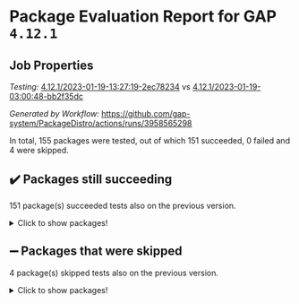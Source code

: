 # Package Evaluation Report for GAP `4.12.1`

## Job Properties

*Testing:* [4.12.1/2023-01-19-13:27:19-2ec78234](https://github.com/gap-system/PackageDistro/blob/data/reports/4.12.1/2023-01-19-13:27:19-2ec78234) vs [4.12.1/2023-01-19-03:00:48-bb2f35dc](https://github.com/gap-system/PackageDistro/blob/data/reports/4.12.1/2023-01-19-03:00:48-bb2f35dc)

*Generated by Workflow:* https://github.com/gap-system/PackageDistro/actions/runs/3958565298

In total, 155 packages were tested, out of which 151 succeeded, 0 failed and 4 were skipped.

## :heavy_check_mark: Packages still succeeding

151 package(s) succeeded tests also on the previous version.
<details><summary>Click to show packages!</summary>

- 4ti2interface 2023.01-01 [(success)](https://github.com/gap-system/PackageDistro/actions/runs/3958565298/jobs/6780607222)
- ace 5.6.2 [(success)](https://github.com/gap-system/PackageDistro/actions/runs/3958565298/jobs/6780607477)
- aclib 1.3.2 [(success)](https://github.com/gap-system/PackageDistro/actions/runs/3958565298/jobs/6780607664)
- agt 0.3.1 [(success)](https://github.com/gap-system/PackageDistro/actions/runs/3958565298/jobs/6780607872)
- alnuth 3.2.1 [(success)](https://github.com/gap-system/PackageDistro/actions/runs/3958565298/jobs/6780608056)
- anupq 3.3.0 [(success)](https://github.com/gap-system/PackageDistro/actions/runs/3958565298/jobs/6780608269)
- atlasrep 2.1.6 [(success)](https://github.com/gap-system/PackageDistro/actions/runs/3958565298/jobs/6780608505)
- autodoc 2022.10.20 [(success)](https://github.com/gap-system/PackageDistro/actions/runs/3958565298/jobs/6780608761)
- automata 1.15 [(success)](https://github.com/gap-system/PackageDistro/actions/runs/3958565298/jobs/6780609023)
- automgrp 1.3.2 [(success)](https://github.com/gap-system/PackageDistro/actions/runs/3958565298/jobs/6780609220)
- autpgrp 1.11 [(success)](https://github.com/gap-system/PackageDistro/actions/runs/3958565298/jobs/6780609423)
- cap 2023.01-07 [(success)](https://github.com/gap-system/PackageDistro/actions/runs/3958565298/jobs/6780609726)
- caratinterface 2.3.4 [(success)](https://github.com/gap-system/PackageDistro/actions/runs/3958565298/jobs/6780609966)
- cddinterface 2022.11.01 [(success)](https://github.com/gap-system/PackageDistro/actions/runs/3958565298/jobs/6780610212)
- circle 1.6.5 [(success)](https://github.com/gap-system/PackageDistro/actions/runs/3958565298/jobs/6780610398)
- classicpres 1.22 [(success)](https://github.com/gap-system/PackageDistro/actions/runs/3958565298/jobs/6780610579)
- cohomolo 1.6.11 [(success)](https://github.com/gap-system/PackageDistro/actions/runs/3958565298/jobs/6780610828)
- congruence 1.2.4 [(success)](https://github.com/gap-system/PackageDistro/actions/runs/3958565298/jobs/6780610993)
- corelg 1.56 [(success)](https://github.com/gap-system/PackageDistro/actions/runs/3958565298/jobs/6780611218)
- crime 1.6 [(success)](https://github.com/gap-system/PackageDistro/actions/runs/3958565298/jobs/6780611411)
- crisp 1.4.6 [(success)](https://github.com/gap-system/PackageDistro/actions/runs/3958565298/jobs/6780611546)
- crypting 0.10.4 [(success)](https://github.com/gap-system/PackageDistro/actions/runs/3958565298/jobs/6780611700)
- cryst 4.1.25 [(success)](https://github.com/gap-system/PackageDistro/actions/runs/3958565298/jobs/6780611876)
- crystcat 1.1.10 [(success)](https://github.com/gap-system/PackageDistro/actions/runs/3958565298/jobs/6780612174)
- ctbllib 1.3.4 [(success)](https://github.com/gap-system/PackageDistro/actions/runs/3958565298/jobs/6780612916)
- cubefree 1.19 [(success)](https://github.com/gap-system/PackageDistro/actions/runs/3958565298/jobs/6780613107)
- curlinterface 2.3.1 [(success)](https://github.com/gap-system/PackageDistro/actions/runs/3958565298/jobs/6780613294)
- cvec 2.7.6 [(success)](https://github.com/gap-system/PackageDistro/actions/runs/3958565298/jobs/6780613617)
- datastructures 0.3.0 [(success)](https://github.com/gap-system/PackageDistro/actions/runs/3958565298/jobs/6780613859)
- deepthought 1.0.6 [(success)](https://github.com/gap-system/PackageDistro/actions/runs/3958565298/jobs/6780614097)
- design 1.7 [(success)](https://github.com/gap-system/PackageDistro/actions/runs/3958565298/jobs/6780614297)
- difsets 2.3.1 [(success)](https://github.com/gap-system/PackageDistro/actions/runs/3958565298/jobs/6780614561)
- digraphs 1.6.1 [(success)](https://github.com/gap-system/PackageDistro/actions/runs/3958565298/jobs/6780614764)
- edim 1.3.6 [(success)](https://github.com/gap-system/PackageDistro/actions/runs/3958565298/jobs/6780614962)
- example 4.3.3 [(success)](https://github.com/gap-system/PackageDistro/actions/runs/3958565298/jobs/6780615140)
- examplesforhomalg 2022.11-01 [(success)](https://github.com/gap-system/PackageDistro/actions/runs/3958565298/jobs/6780615436)
- factint 1.6.3 [(success)](https://github.com/gap-system/PackageDistro/actions/runs/3958565298/jobs/6780615694)
- ferret 1.0.9 [(success)](https://github.com/gap-system/PackageDistro/actions/runs/3958565298/jobs/6780615894)
- fga 1.4.0 [(success)](https://github.com/gap-system/PackageDistro/actions/runs/3958565298/jobs/6780616085)
- fining 1.5.4 [(success)](https://github.com/gap-system/PackageDistro/actions/runs/3958565298/jobs/6780616295)
- float 1.0.3 [(success)](https://github.com/gap-system/PackageDistro/actions/runs/3958565298/jobs/6780616460)
- format 1.4.3 [(success)](https://github.com/gap-system/PackageDistro/actions/runs/3958565298/jobs/6780616641)
- forms 1.2.9 [(success)](https://github.com/gap-system/PackageDistro/actions/runs/3958565298/jobs/6780616818)
- fplsa 1.2.6 [(success)](https://github.com/gap-system/PackageDistro/actions/runs/3958565298/jobs/6780617043)
- fr 2.4.12 [(success)](https://github.com/gap-system/PackageDistro/actions/runs/3958565298/jobs/6780617241)
- francy 1.2.5 [(success)](https://github.com/gap-system/PackageDistro/actions/runs/3958565298/jobs/6780617449)
- fwtree 1.3 [(success)](https://github.com/gap-system/PackageDistro/actions/runs/3958565298/jobs/6780617693)
- gapdoc 1.6.6 [(success)](https://github.com/gap-system/PackageDistro/actions/runs/3958565298/jobs/6780617912)
- gauss 2023.01-01 [(success)](https://github.com/gap-system/PackageDistro/actions/runs/3958565298/jobs/6780618088)
- gaussforhomalg 2022.08-03 [(success)](https://github.com/gap-system/PackageDistro/actions/runs/3958565298/jobs/6780618306)
- gbnp 1.0.5 [(success)](https://github.com/gap-system/PackageDistro/actions/runs/3958565298/jobs/6780618611)
- generalizedmorphismsforcap 2022.12-01 [(success)](https://github.com/gap-system/PackageDistro/actions/runs/3958565298/jobs/6780618890)
- genss 1.6.8 [(success)](https://github.com/gap-system/PackageDistro/actions/runs/3958565298/jobs/6780619198)
- gradedmodules 2022.09-02 [(success)](https://github.com/gap-system/PackageDistro/actions/runs/3958565298/jobs/6780619563)
- gradedringforhomalg 2022.11-01 [(success)](https://github.com/gap-system/PackageDistro/actions/runs/3958565298/jobs/6780619734)
- grape 4.9.0 [(success)](https://github.com/gap-system/PackageDistro/actions/runs/3958565298/jobs/6780619949)
- groupoids 1.71 [(success)](https://github.com/gap-system/PackageDistro/actions/runs/3958565298/jobs/6780620159)
- grpconst 2.6.3 [(success)](https://github.com/gap-system/PackageDistro/actions/runs/3958565298/jobs/6780620352)
- guarana 0.96.3 [(success)](https://github.com/gap-system/PackageDistro/actions/runs/3958565298/jobs/6780620542)
- guava 3.18 [(success)](https://github.com/gap-system/PackageDistro/actions/runs/3958565298/jobs/6780620799)
- hap 1.49 [(success)](https://github.com/gap-system/PackageDistro/actions/runs/3958565298/jobs/6780621054)
- hapcryst 0.1.15 [(success)](https://github.com/gap-system/PackageDistro/actions/runs/3958565298/jobs/6780621334)
- hecke 1.5.3 [(success)](https://github.com/gap-system/PackageDistro/actions/runs/3958565298/jobs/6780621575)
- help 3.5 [(success)](https://github.com/gap-system/PackageDistro/actions/runs/3958565298/jobs/6780621828)
- homalg 2022.12-02 [(success)](https://github.com/gap-system/PackageDistro/actions/runs/3958565298/jobs/6780622072)
- homalgtocas 2022.11-02 [(success)](https://github.com/gap-system/PackageDistro/actions/runs/3958565298/jobs/6780622288)
- idrel 2.44 [(success)](https://github.com/gap-system/PackageDistro/actions/runs/3958565298/jobs/6780622573)
- images 1.3.1 [(success)](https://github.com/gap-system/PackageDistro/actions/runs/3958565298/jobs/6780622926)
- intpic 0.3.0 [(success)](https://github.com/gap-system/PackageDistro/actions/runs/3958565298/jobs/6780623213)
- io 4.8.0 [(success)](https://github.com/gap-system/PackageDistro/actions/runs/3958565298/jobs/6780623521)
- io_forhomalg 2022.11-01 [(success)](https://github.com/gap-system/PackageDistro/actions/runs/3958565298/jobs/6780623851)
- irredsol 1.4.4 [(success)](https://github.com/gap-system/PackageDistro/actions/runs/3958565298/jobs/6780624068)
- json 2.1.1 [(success)](https://github.com/gap-system/PackageDistro/actions/runs/3958565298/jobs/6780624417)
- jupyterkernel 1.4.1 [(success)](https://github.com/gap-system/PackageDistro/actions/runs/3958565298/jobs/6780624642)
- jupyterviz 1.5.6 [(success)](https://github.com/gap-system/PackageDistro/actions/runs/3958565298/jobs/6780624845)
- kan 1.34 [(success)](https://github.com/gap-system/PackageDistro/actions/runs/3958565298/jobs/6780625028)
- kbmag 1.5.11 [(success)](https://github.com/gap-system/PackageDistro/actions/runs/3958565298/jobs/6780625198)
- laguna 3.9.5 [(success)](https://github.com/gap-system/PackageDistro/actions/runs/3958565298/jobs/6780625396)
- liealgdb 2.2.1 [(success)](https://github.com/gap-system/PackageDistro/actions/runs/3958565298/jobs/6780625603)
- liepring 2.8 [(success)](https://github.com/gap-system/PackageDistro/actions/runs/3958565298/jobs/6780625807)
- liering 2.4.2 [(success)](https://github.com/gap-system/PackageDistro/actions/runs/3958565298/jobs/6780626088)
- linearalgebraforcap 2023.01-02 [(success)](https://github.com/gap-system/PackageDistro/actions/runs/3958565298/jobs/6780626273)
- localizeringforhomalg 2022.11-01 [(success)](https://github.com/gap-system/PackageDistro/actions/runs/3958565298/jobs/6780626477)
- loops 3.4.3 [(success)](https://github.com/gap-system/PackageDistro/actions/runs/3958565298/jobs/6780626729)
- lpres 1.0.3 [(success)](https://github.com/gap-system/PackageDistro/actions/runs/3958565298/jobs/6780626965)
- majoranaalgebras 1.5.1 [(success)](https://github.com/gap-system/PackageDistro/actions/runs/3958565298/jobs/6780627179)
- mapclass 1.4.6 [(success)](https://github.com/gap-system/PackageDistro/actions/runs/3958565298/jobs/6780627389)
- matgrp 0.70 [(success)](https://github.com/gap-system/PackageDistro/actions/runs/3958565298/jobs/6780627578)
- matricesforhomalg 2023.01-01 [(success)](https://github.com/gap-system/PackageDistro/actions/runs/3958565298/jobs/6780627833)
- modisom 2.5.3 [(success)](https://github.com/gap-system/PackageDistro/actions/runs/3958565298/jobs/6780628042)
- modulepresentationsforcap 2022.12-01 [(success)](https://github.com/gap-system/PackageDistro/actions/runs/3958565298/jobs/6780628293)
- modules 2022.11-01 [(success)](https://github.com/gap-system/PackageDistro/actions/runs/3958565298/jobs/6780628547)
- monoidalcategories 2022.12-01 [(success)](https://github.com/gap-system/PackageDistro/actions/runs/3958565298/jobs/6780628876)
- nconvex 2022.09-01 [(success)](https://github.com/gap-system/PackageDistro/actions/runs/3958565298/jobs/6780629071)
- nilmat 1.4.2 [(success)](https://github.com/gap-system/PackageDistro/actions/runs/3958565298/jobs/6780629254)
- nock 1.5 [(success)](https://github.com/gap-system/PackageDistro/actions/runs/3958565298/jobs/6780629400)
- normalizinterface 1.3.5 [(success)](https://github.com/gap-system/PackageDistro/actions/runs/3958565298/jobs/6780629623)
- nq 2.5.9 [(success)](https://github.com/gap-system/PackageDistro/actions/runs/3958565298/jobs/6780629835)
- numericalsgps 1.3.1 [(success)](https://github.com/gap-system/PackageDistro/actions/runs/3958565298/jobs/6780630057)
- openmath 11.5.2 [(success)](https://github.com/gap-system/PackageDistro/actions/runs/3958565298/jobs/6780630232)
- orb 4.9.0 [(success)](https://github.com/gap-system/PackageDistro/actions/runs/3958565298/jobs/6780630560)
- packagemanager 1.3.2 [(success)](https://github.com/gap-system/PackageDistro/actions/runs/3958565298/jobs/6780630981)
- patternclass 2.4.3 [(success)](https://github.com/gap-system/PackageDistro/actions/runs/3958565298/jobs/6780631222)
- permut 2.0.4 [(success)](https://github.com/gap-system/PackageDistro/actions/runs/3958565298/jobs/6780631420)
- polenta 1.3.10 [(success)](https://github.com/gap-system/PackageDistro/actions/runs/3958565298/jobs/6780631619)
- polymaking 0.8.6 [(success)](https://github.com/gap-system/PackageDistro/actions/runs/3958565298/jobs/6780631853)
- primgrp 3.4.3 [(success)](https://github.com/gap-system/PackageDistro/actions/runs/3958565298/jobs/6780632069)
- profiling 2.5.2 [(success)](https://github.com/gap-system/PackageDistro/actions/runs/3958565298/jobs/6780632330)
- qpa 1.34 [(success)](https://github.com/gap-system/PackageDistro/actions/runs/3958565298/jobs/6780632594)
- quagroup 1.8.3 [(success)](https://github.com/gap-system/PackageDistro/actions/runs/3958565298/jobs/6780632820)
- radiroot 2.9 [(success)](https://github.com/gap-system/PackageDistro/actions/runs/3958565298/jobs/6780633001)
- rcwa 4.7.1 [(success)](https://github.com/gap-system/PackageDistro/actions/runs/3958565298/jobs/6780633171)
- rds 1.8 [(success)](https://github.com/gap-system/PackageDistro/actions/runs/3958565298/jobs/6780633346)
- recog 1.4.2 [(success)](https://github.com/gap-system/PackageDistro/actions/runs/3958565298/jobs/6780633537)
- repndecomp 1.3.0 [(success)](https://github.com/gap-system/PackageDistro/actions/runs/3958565298/jobs/6780633684)
- repsn 3.1.0 [(success)](https://github.com/gap-system/PackageDistro/actions/runs/3958565298/jobs/6780633919)
- resclasses 4.7.3 [(success)](https://github.com/gap-system/PackageDistro/actions/runs/3958565298/jobs/6780634205)
- ringsforhomalg 2022.11-01 [(success)](https://github.com/gap-system/PackageDistro/actions/runs/3958565298/jobs/6780634463)
- sco 2022.09-01 [(success)](https://github.com/gap-system/PackageDistro/actions/runs/3958565298/jobs/6780634749)
- scscp 2.4.0 [(success)](https://github.com/gap-system/PackageDistro/actions/runs/3958565298/jobs/6780634977)
- semigroups 5.2.0 [(success)](https://github.com/gap-system/PackageDistro/actions/runs/3958565298/jobs/6780635273)
- sglppow 2.3 [(success)](https://github.com/gap-system/PackageDistro/actions/runs/3958565298/jobs/6780635539)
- sgpviz 0.999.5 [(success)](https://github.com/gap-system/PackageDistro/actions/runs/3958565298/jobs/6780635803)
- simpcomp 2.1.14 [(success)](https://github.com/gap-system/PackageDistro/actions/runs/3958565298/jobs/6780636071)
- singular 2022.09.23 [(success)](https://github.com/gap-system/PackageDistro/actions/runs/3958565298/jobs/6780636300)
- sl2reps 1.1 [(success)](https://github.com/gap-system/PackageDistro/actions/runs/3958565298/jobs/6780636521)
- sla 1.5.3 [(success)](https://github.com/gap-system/PackageDistro/actions/runs/3958565298/jobs/6780636676)
- smallgrp 1.5.1 [(success)](https://github.com/gap-system/PackageDistro/actions/runs/3958565298/jobs/6780637012)
- smallsemi 0.6.13 [(success)](https://github.com/gap-system/PackageDistro/actions/runs/3958565298/jobs/6780637211)
- sonata 2.9.6 [(success)](https://github.com/gap-system/PackageDistro/actions/runs/3958565298/jobs/6780637490)
- sophus 1.27 [(success)](https://github.com/gap-system/PackageDistro/actions/runs/3958565298/jobs/6780637664)
- spinsym 1.5.2 [(success)](https://github.com/gap-system/PackageDistro/actions/runs/3958565298/jobs/6780637917)
- standardff 0.9.4 [(success)](https://github.com/gap-system/PackageDistro/actions/runs/3958565298/jobs/6780638149)
- symbcompcc 1.3.2 [(success)](https://github.com/gap-system/PackageDistro/actions/runs/3958565298/jobs/6780638328)
- thelma 1.3 [(success)](https://github.com/gap-system/PackageDistro/actions/runs/3958565298/jobs/6780638494)
- tomlib 1.2.9 [(success)](https://github.com/gap-system/PackageDistro/actions/runs/3958565298/jobs/6780638694)
- toolsforhomalg 2022.12-01 [(success)](https://github.com/gap-system/PackageDistro/actions/runs/3958565298/jobs/6780638963)
- toric 1.9.5 [(success)](https://github.com/gap-system/PackageDistro/actions/runs/3958565298/jobs/6780639144)
- toricvarieties 2022.07.13 [(success)](https://github.com/gap-system/PackageDistro/actions/runs/3958565298/jobs/6780639337)
- transgrp 3.6.3 [(success)](https://github.com/gap-system/PackageDistro/actions/runs/3958565298/jobs/6780639546)
- ugaly 4.0.3 [(success)](https://github.com/gap-system/PackageDistro/actions/runs/3958565298/jobs/6780639752)
- unipot 1.5 [(success)](https://github.com/gap-system/PackageDistro/actions/runs/3958565298/jobs/6780639935)
- unitlib 4.1.0 [(success)](https://github.com/gap-system/PackageDistro/actions/runs/3958565298/jobs/6780640084)
- utils 0.81 [(success)](https://github.com/gap-system/PackageDistro/actions/runs/3958565298/jobs/6780640316)
- uuid 0.7 [(success)](https://github.com/gap-system/PackageDistro/actions/runs/3958565298/jobs/6780640478)
- walrus 0.9991 [(success)](https://github.com/gap-system/PackageDistro/actions/runs/3958565298/jobs/6780640642)
- wedderga 4.10.2 [(success)](https://github.com/gap-system/PackageDistro/actions/runs/3958565298/jobs/6780640811)
- xmod 2.88 [(success)](https://github.com/gap-system/PackageDistro/actions/runs/3958565298/jobs/6780641001)
- xmodalg 1.23 [(success)](https://github.com/gap-system/PackageDistro/actions/runs/3958565298/jobs/6780641199)
- yangbaxter 0.10.2 [(success)](https://github.com/gap-system/PackageDistro/actions/runs/3958565298/jobs/6780641404)
- zeromqinterface 0.14 [(success)](https://github.com/gap-system/PackageDistro/actions/runs/3958565298/jobs/6780641622)
</details>

## :heavy_minus_sign: Packages that were skipped

4 package(s) skipped tests also on the previous version.
<details><summary>Click to show packages!</summary>

- browse 1.8.20 [(skipped)](https://github.com/gap-system/PackageDistro/actions/runs/3958565298/jobs/6780294804)
- itc 1.5.1 [(skipped)](https://github.com/gap-system/PackageDistro/actions/runs/3958565298/jobs/6780294804)
- polycyclic 2.16 [(skipped)](https://github.com/gap-system/PackageDistro/actions/runs/3958565298/jobs/6780294804)
- xgap 4.31 [(skipped)](https://github.com/gap-system/PackageDistro/actions/runs/3958565298/jobs/6780294804)
</details>

